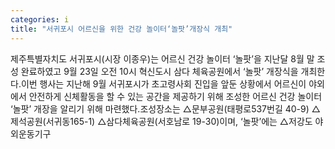 ```yaml
---
categories: i
title: "서귀포시 어르신을 위한 건강 놀이터‘놀팟’개장식 개최"
---
```

제주특별자치도 서귀포시(시장 이종우)는 어르신 건강 놀이터 ‘놀팟’을 지난달 8월 말 조성 완료하였고 9월 23일 오전 10시 혁신도시 삼다 체육공원에서 ‘놀팟’ 개장식을 개최한다.이번 행사는 지난해 9월 서귀포시가 초고령사회 진입을 앞둔 상황에서 어르신이 야외에서 안전하게 신체활동을 할 수 있는 공간을 제공하기 위해 조성한 어르신 건강 놀이터 ‘놀팟’ 개장을 알리기 위해 마련했다.조성장소는 △문부공원(태평로537번길 40-9) △제석공원(서귀동165-1) △삼다체육공원(서호남로 19-30)이며, ‘놀팟’에는 △저강도 야외운동기구